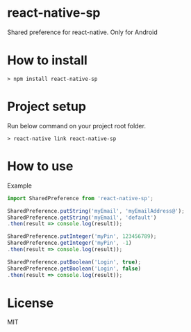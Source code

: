 # react-native-sp
Shared preference for react-native. Only for Android


# How to install
~~~
> npm install react-native-sp
~~~

# Project setup
Run below command on your project root folder.
~~~
> react-native link react-native-sp
~~~

# How to use
Example
````javascript
import SharedPreference from 'react-native-sp';

SharedPreference.putString('myEmail', 'myEmailAddress@');
SharedPreference.getString('myEmail', 'default')
.then(result => console.log(result));

SharedPreference.putInteger('myPin', 123456789);
SharedPreference.getInteger('myPin', -1)
.then(result => console.log(result));

SharedPreference.putBoolean('Login', true);
SharedPreference.getBoolean('Login', false)
.then(result => console.log(result));
````

# License
MIT
